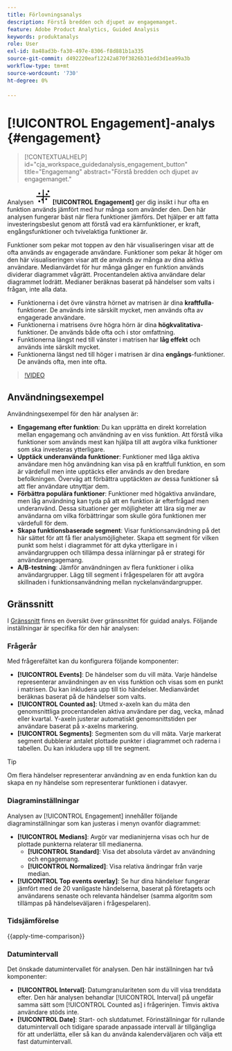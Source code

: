 ```yaml
---
title: Förlovningsanalys
description: Förstå bredden och djupet av engagemanget.
feature: Adobe Product Analytics, Guided Analysis
keywords: produktanalys
role: User
exl-id: 8a48ad3b-fa30-497e-8306-f8d881b1a335
source-git-commit: d492220eaf12242a870f3826b31edd3d1ea99a3b
workflow-type: tm+mt
source-wordcount: '730'
ht-degree: 0%

---
```


# [!UICONTROL Engagement]-analys {#engagement}

<!-- markdownlint-disable MD034 -->

>[!CONTEXTUALHELP]
>id="cja_workspace_guidedanalysis_engagement_button"
>title="Engagemang"
>abstract="Förstå bredden och djupet av engagemanget."

<!-- markdownlint-enable MD034 -->


Analysen ![EngagementGraph](/help/assets/icons/EngagementGraph.svg) **[!UICONTROL Engagement]** ger dig insikt i hur ofta en funktion används jämfört med hur många som använder den. Den här analysen fungerar bäst när flera funktioner jämförs. Det hjälper er att fatta investeringsbeslut genom att förstå vad era kärnfunktioner, er kraft, engångsfunktioner och tvivelaktiga funktioner är.

Funktioner som pekar mot toppen av den här visualiseringen visar att de ofta används av engagerade användare. Funktioner som pekar åt höger om den här visualiseringen visar att de används av många av dina aktiva användare. Medianvärdet för hur många gånger en funktion används dividerar diagrammet vågrätt. Procentandelen aktiva användare delar diagrammet lodrätt. Medianer beräknas baserat på händelser som valts i frågan, inte alla data.

* Funktionerna i det övre vänstra hörnet av matrisen är dina **kraftfulla**-funktioner. De används inte särskilt mycket, men används ofta av engagerade användare.
* Funktionerna i matrisens övre högra hörn är dina **högkvalitativa**-funktioner. De används både ofta och i stor omfattning.
* Funktionerna längst ned till vänster i matrisen har **låg effekt** och används inte särskilt mycket.
* Funktionerna längst ned till höger i matrisen är dina **engångs**-funktioner. De används ofta, men inte ofta.

>[!VIDEO](https://video.tv.adobe.com/v/3429489/&learn=on)


## Användningsexempel

Användningsexempel för den här analysen är:

* **Engagemang efter funktion**: Du kan upprätta en direkt korrelation mellan engagemang och användning av en viss funktion. Att förstå vilka funktioner som används mest kan hjälpa till att avgöra vilka funktioner som ska investeras ytterligare.
* **Upptäck underanvända funktioner**: Funktioner med låga aktiva användare men hög användning kan visa på en kraftfull funktion, en som är värdefull men inte upptäcks eller används av den bredare befolkningen. Överväg att förbättra upptäckten av dessa funktioner så att fler användare utnyttjar dem.
* **Förbättra populära funktioner**: Funktioner med högaktiva användare, men låg användning kan tyda på att en funktion är efterfrågad men underanvänd. Dessa situationer ger möjligheter att lära sig mer av användarna om vilka förbättringar som skulle göra funktionen mer värdefull för dem.
* **Skapa funktionsbaserade segment**: Visar funktionsanvändning på det här sättet för att få fler analysmöjligheter. Skapa ett segment för vilken punkt som helst i diagrammet för att dyka ytterligare in i användargruppen och tillämpa dessa inlärningar på er strategi för användarengagemang.
* **A/B-testning**: Jämför användningen av flera funktioner i olika användargrupper. Lägg till segment i frågespelaren för att avgöra skillnaden i funktionsanvändning mellan nyckelanvändargrupper.

## Gränssnitt

I [Gränssnitt](../overview.md#interface) finns en översikt över gränssnittet för guidad analys. Följande inställningar är specifika för den här analysen:

### Frågerår

Med frågerefältet kan du konfigurera följande komponenter:

* **[!UICONTROL Events]**: De händelser som du vill mäta. Varje händelse representerar användningen av en viss funktion och visas som en punkt i matrisen. Du kan inkludera upp till tio händelser. Medianvärdet beräknas baserat på de händelser som valts.
* **[!UICONTROL Counted as]**: Utmed x-axeln kan du mäta den genomsnittliga procentandelen aktiva användare per dag, vecka, månad eller kvartal. Y-axeln justerar automatiskt genomsnittstiden per användare baserat på x-axelns markering.
* **[!UICONTROL Segments]**: Segmenten som du vill mäta. Varje markerat segment dubblerar antalet plottade punkter i diagrammet och raderna i tabellen. Du kan inkludera upp till tre segment.

>[!TIP]
>
>Om flera händelser representerar användning av en enda funktion kan du skapa en ny händelse som representerar funktionen i datavyer.

### Diagraminställningar

Analysen av [!UICONTROL Engagement] innehåller följande diagraminställningar som kan justeras i menyn ovanför diagrammet:

* **[!UICONTROL Medians]**: Avgör var medianinjerna visas och hur de plottade punkterna relaterar till medianerna.
   * **[!UICONTROL Standard]**: Visa det absoluta värdet av användning och engagemang.
   * **[!UICONTROL Normalized]**: Visa relativa ändringar från varje median.
* **[!UICONTROL Top events overlay]**: Se hur dina händelser fungerar jämfört med de 20 vanligaste händelserna, baserat på företagets och användarens senaste och relevanta händelser (samma algoritm som tillämpas på händelseväljaren i frågespelaren).

### Tidsjämförelse

{{apply-time-comparison}}

### Datumintervall

Det önskade datumintervallet för analysen. Den här inställningen har två komponenter:

* **[!UICONTROL Interval]**: Datumgranulariteten som du vill visa trenddata efter. Den här analysen behandlar [!UICONTROL Interval] på ungefär samma sätt som [!UICONTROL Counted as] i frågerinjen. Timvis aktiva användare stöds inte.
* **[!UICONTROL Date]**: Start- och slutdatumet. Förinställningar för rullande datumintervall och tidigare sparade anpassade intervall är tillgängliga för att underlätta, eller så kan du använda kalenderväljaren och välja ett fast datumintervall.

<!--
## Example

See below for an example of the analysis.

![Enagement compare](../assets/engagement-compare.png)
-->
